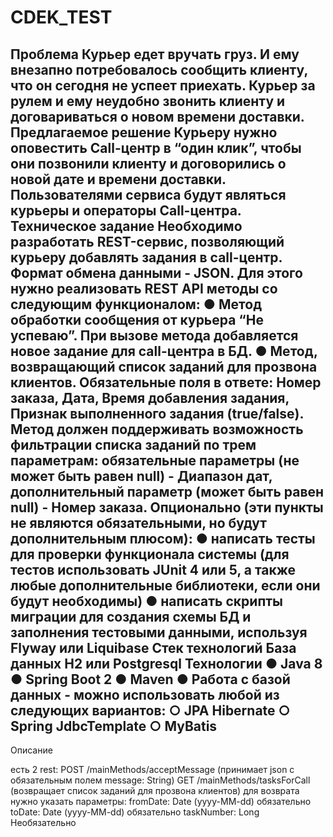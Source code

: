 # CDEK_TEST

Проблема
Курьер едет вручать груз. И ему внезапно потребовалось сообщить клиенту, что он сегодня не
успеет приехать. Курьер за рулем и ему неудобно звонить клиенту и договариваться о новом
времени доставки.
Предлагаемое решение
Курьеру нужно оповестить Call-центр в “один клик”, чтобы они позвонили клиенту и договорились
о новой дате и времени доставки. Пользователями сервиса будут являться курьеры и операторы
Call-центра.
Техническое задание
Необходимо разработать REST-сервис, позволяющий курьеру добавлять задания в call-центр.
Формат обмена данными - JSON.
Для этого нужно реализовать REST API методы со следующим функционалом:
● Метод обработки сообщения от курьера “Не успеваю”. При вызове метода добавляется
новое задание для call-центра в БД.
● Метод, возвращающий список заданий для прозвона клиентов. Обязательные поля в
ответе: Номер заказа, Дата, Время добавления задания, Признак выполненного
задания (true/false). Метод должен поддерживать возможность фильтрации списка
заданий по трем параметрам: обязательные параметры (не может быть равен null) -
Диапазон дат, дополнительный параметр (может быть равен null) - Номер заказа.
Опционально (эти пункты не являются обязательными, но будут дополнительным плюсом):
● написать тесты для проверки функционала системы (для тестов использовать JUnit 4 или
5, а также любые дополнительные библиотеки, если они будут необходимы)
● написать скрипты миграции для создания схемы БД и заполнения тестовыми данными,
используя Flyway или Liquibase
Стек технологий
База данных
H2 или Postgresql
Технологии
● Java 8
● Spring Boot 2
● Maven
● Работа с базой данных - можно использовать любой из следующих вариантов:
○ JPA Hibernate
○ Spring JdbcTemplate
○ MyBatis
---------------

Описание

есть 2 rest:
    POST   /mainMethods/acceptMessage (принимает json с обязательным полем message: String)
    GET    /mainMethods/tasksForCall (возвращает список заданий для прозвона клиентов) 
            для возврата нужно указать параметры:
                fromDate: Date (yyyy-MM-dd) обязательно
                toDate: Date (yyyy-MM-dd) обязательно
                taskNumber: Long Необязательно